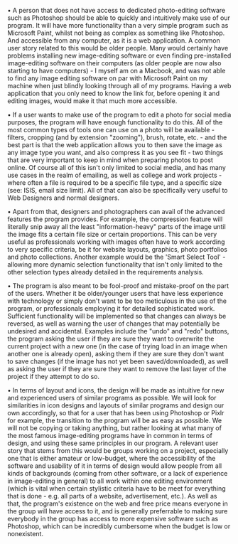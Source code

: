 • A person that does not have access to dedicated photo-editing software such as Photoshop should be able to quickly and intuitively make use 
of our program. It will have more functionality than a very simple program such as Microsoft Paint, whilst not being as complex as something 
like Photoshop. And accessible from any computer, as it is a web application.
A common user story related to this would be older people. Many would certainly have problems installing new image-editing software or even 
finding pre-installed image-editing software on their computers (as older people are now also starting to have computers) - I myself am on 
a Macbook, and was not able to find any image editing software on par with Microsoft Paint on my machine when just blindly looking through 
all of my programs. Having a web application that you only need to know the link for, before opening it and editing images, would make it 
that much more accessible.

• If a user wants to make use of the program to edit a photo for social media purposes, the program will have enough functionality to do this. 
All of the most common types of tools one can use on a photo will be available - filters, cropping (and by extension "zooming"), brush, rotate, 
etc. - and the best part is that the web application allows you to then save the image as any image type you want, and also compress it as you 
see fit - two things that are very important to keep in mind when preparing photos to post online. Of course all of this isn't only limited to 
social media, and has many use cases in the realm of emailing, as well as college and work projects - where often a file is required to be a 
specific file type, and a specific size (see: ISIS, email size limit). All of that can also be specifically very useful to Web Designers and 
normal designers.

• Apart from that, designers and photographers can avail of the advanced features the program provides. For example, the compression feature 
will literally snip away all the least "information-heavy" parts of the image until the image fits a certain file size or certain proportions.
This can be very useful as professionals working with images often have to work according to very specific criteria, be it for website layouts,
graphics, photo portfolios and photo collections. Another example would be the 'Smart Select Tool' - allowing more dynamic selection 
functionality that isn't only limited to the other selection types already detailed in the requirements analysis. 

• The program is also meant to be fool-proof and mistake-proof on the part of the users. Whether it be older/younger users that have less 
experience with technology or simply don't want to be too meticulous in the use of the program, or professionals employing it for detailed 
sophisticated work. Sufficient functionality will be implemented so that changes can always be reversed, as well as warning the user of changes 
that may potentially be undesired and accidental. Examples include the "undo" and "redo" buttons, the program asking the user if they are sure 
they want to overwrite the current project with a new one (in the case of trying load in an image when another one is already open), asking them 
if they are sure they don't want to save changes (if the image has not yet been saved/downloaded), as well as asking the user if they are sure 
they want to remove the last layer of the project if they attempt to do so.

• In terms of layout and icons, the design will be made as intuitive for new and experienced users of similar programs as possible. We will 
look for similarities in icon designs and layouts of similar programs and design our own accordingly, so that for a user that has been using 
Photoshop or Pixlr for example, the transition to the program will be as easy as possible. We will not be copying or taking anything, but rather 
looking at what many of the most famous image-editing programs have in common in terms of design, and using these same principles in our program. 
A relevant user story that stems from this would be groups working on a project, especially one that is either amateur or low-budget, where the 
accessibility of the software and usability of it in terms of design would allow people from all kinds of backgrounds (coming from other software,
or a lack of experience in image-editing in general) to all work within one editing environment (which is vital when certain stylistic criteria 
have to be meet for everything that is done - e.g. all parts of a website, advertisement, etc.). As well as that, the program's existence on the 
web and free price means everyone in the group will have access to it, and is generally preferrable to making sure everybody in the group has 
access to more expensive software such as Photoshop, which can be incredibly cumbersome when the budget is low or nonexistent. 
